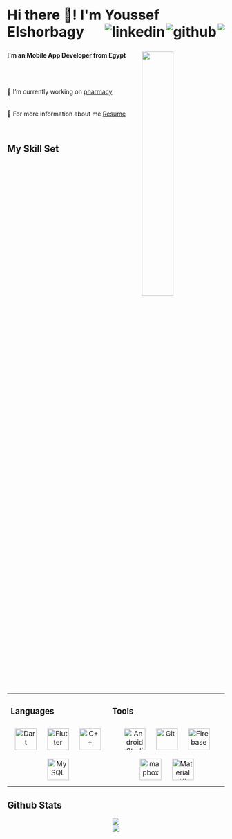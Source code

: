 <h2 align="left" style="font-size: 2rem;">
  Hi there 👋! I'm Youssef Elshorbagy 
    <a>
        <img align="right" src="https://kounter.tk/badge/YoussefElShorbagy21.kounter?label=&color=52796f&style=for-the-badge&cntSuffix=%20Profile%20Views&silent=false" />
  </a>
    <a href="https://github.com/YoussefElShorbagy21" target="_blank">
        <img align="right" src=https://img.shields.io/badge/github-%2324292e.svg?&style=for-the-badge&logo=github&logoColor=white alt=github style="margin-bottom: 5px;" />
    </a>
    <a href="https://www.linkedin.com/in/youssef-el-shorbagy-988ba7254/" target="_blank">
        <img align="right" src=https://img.shields.io/badge/linkedin-%231E77B5.svg?&style=for-the-badge&logo=linkedin&logoColor=white alt=linkedin style="margin-bottom: 5px;" />
    </a>  
</h2>

<img align="right" width="38%" src="https://cdn-images-1.medium.com/max/1200/1*5-aoK8IBmXve5whBQM90GA.png"/>

<h4 align="left">I'm an Mobile App Developer from Egypt</h4>
<br><br>
<p align="left">🔭 I’m currently working on <a href="https://github.com/YoussefElShorbagy21/pharmacy">pharmacy</a> <br><br><br>📃 For more information about me 
  <a href="https://drive.google.com/file/d/1Wj1G-vbFKReL18iaNL54lSUVxb8BBeka/view?usp=sharing">Resume</a></p>

<br/>

## My Skill Set  
<table><tr><td valign="top">

### Languages
<div align="center">  
<!-- Dart icon -->
<a href="https://dart.dev/" target="_blank"><img style="margin: 10px" src="https://profilinator.rishav.dev/skills-assets/dartlang-icon.svg" alt="Dart" height="50" /></a>
<!-- Flutter icon -->
<a href="https://flutter.dev/" target="_blank"><img style="margin: 10px" src="https://static-00.iconduck.com/assets.00/flutter-icon-413x512-4picx6vy.png" alt="Flutter" height="50" /></a>
<!-- C++ icon -->
<a href="https://www.cplusplus.com/" target="_blank"><img style="margin: 10px" src="https://profilinator.rishav.dev/skills-assets/cplusplus-original.svg" alt="C++" height="50" /></a>
<!-- mySql icon -->
<a href="https://www.mysql.com/" target="_blank"><img style="margin: 10px" src="https://profilinator.rishav.dev/skills-assets/mysql-original-wordmark.svg" alt="MySQL" height="50" /></a>  
</div>

</td><td valign="top">

### Tools  
<div align= "center">
<!-- android studio icon -->
<a href="https://developer.android.com/studio" target="_blank"><img style="margin: 10px" src="https://1.bp.blogspot.com/-LgTa-xDiknI/X4EflN56boI/AAAAAAAAPuk/24YyKnqiGkwRS9-_9suPKkfsAwO4wHYEgCLcBGAsYHQ/s0/image9.png" alt="Android Studio" height="50" /></a>
<!-- github icon -->
<a href="https://github.com/" target="_blank"><img style="margin: 10px" src="https://profilinator.rishav.dev/skills-assets/git-scm-icon.svg" alt="Git" height="50" /></a>
<!-- firebase icon -->
<a href="https://firebase.google.com/" target="_blank"><img style="margin: 10px" src="https://profilinator.rishav.dev/skills-assets/firebase.png" alt="Firebase" height="50" /></a>
<!-- mapbox icon -->
<a href="https://www.mapbox.com/" target="_blank"><img style="margin: 10px" src="https://seeklogo.com/images/M/mapbox-logo-D6FDDD219C-seeklogo.com.png" alt="mapbox" height="50" /></a>
 <!-- matrial ui icon -->
<a href="https://mui.com/" target="_blank"><img style="margin: 10px" src="https://profilinator.rishav.dev/skills-assets/mui.png" alt="Material UI" height="50" /> 
<!-- c++ icon -->
</div>

</td></tr></table>  

## Github Stats  
<div align="center">

<img src="https://github-readme-stats.vercel.app/api?username=YoussefElshorbagy21&show_icons=true&theme=vue-dark&count_private=true&hide_border=true"/>

</div>
  <div align="center">
  <img src="https://github-readme-streak-stats.herokuapp.com/?user=YoussefElshorbagy21&theme=onedark&hide_border=true&date_format=j%20M%5B%20Y%5D"/>
  </div>
<br>  
<br>
